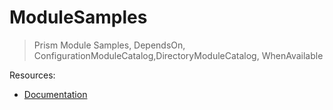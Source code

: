 # ModuleSamples
 
 > Prism Module Samples, DependsOn, ConfigurationModuleCatalog,DirectoryModuleCatalog, WhenAvailable


 Resources:
 
 * [Documentation](https://prismlibrary.com/docs/wpf/modules.html)
